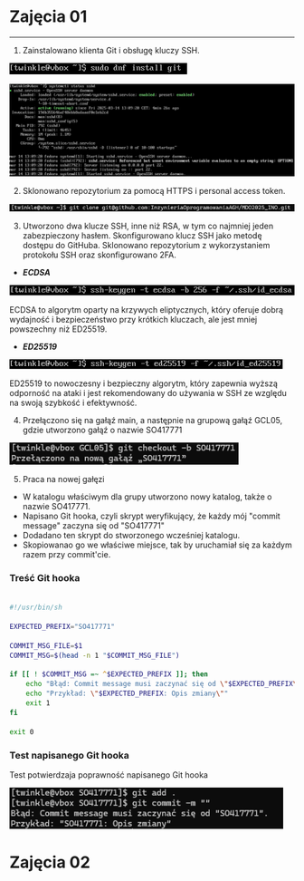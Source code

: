 # Zajęcia 01

---
1. Zainstalowano klienta Git i obsługę kluczy SSH.

![Opis obrazka](lab1/lab1.2.png)

![Opis obrazka](lab1/lab1.1.png)

2. Sklonowano repozytorium za pomocą HTTPS i personal access token.

![Opis obrazka](lab1/lab1.5.png)

3. Utworzono dwa klucze SSH, inne niż RSA, w tym co najmniej jeden zabezpieczony hasłem. Skonfigurowano klucz SSH jako metodę dostępu do GitHuba. Sklonowano repozytorium z wykorzystaniem protokołu SSH oraz skonfigurowano 2FA.

- ***ECDSA***

![Opis obrazka](lab1/lab1.4.png)

ECDSA to algorytm oparty na krzywych eliptycznych, który oferuje dobrą wydajność i bezpieczeństwo przy krótkich kluczach, ale jest mniej powszechny niż ED25519.

- ***ED25519***

![Opis obrazka](lab1/lab1.3.png)

ED25519 to nowoczesny i bezpieczny algorytm, który zapewnia wyższą odporność na ataki i jest rekomendowany do używania w SSH ze względu na swoją szybkość i efektywność.

4. Przełączono się na gałąź main, a następnie na grupową gałąź GCL05, gdzie utworzono gałąź o nazwie SO417771 

![Opis obrazka](lab1/lab1.8.png)

5. Praca na nowej gałęzi

- W katalogu właściwym dla grupy utworzono nowy katalog, także o nazwie SO417771.
- Napisano Git hooka, czyli skrypt weryfikujący, że każdy mój "commit message" zaczyna się od "SO417771"
- Dodadano ten skrypt do stworzonego wcześniej katalogu.
- Skopiowanao go we właściwe miejsce, tak by uruchamiał się za każdym razem przy commit'cie.

### Treść Git hooka

```sh

#!/usr/bin/sh

EXPECTED_PREFIX="SO417771"

COMMIT_MSG_FILE=$1
COMMIT_MSG=$(head -n 1 "$COMMIT_MSG_FILE")

if [[ ! $COMMIT_MSG =~ ^$EXPECTED_PREFIX ]]; then
    echo "Błąd: Commit message musi zaczynać się od \"$EXPECTED_PREFIX\"."
    echo "Przykład: \"$EXPECTED_PREFIX: Opis zmiany\""
    exit 1
fi

exit 0

```

### Test napisanego Git hooka

 Test potwierdzaja poprawność napisanego Git hooka

![Opis obrazka](lab1/lab1.7.png)


# Zajęcia 02